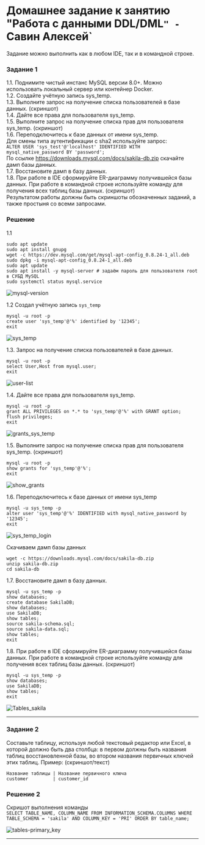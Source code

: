 # Домашнее задание к занятию "Работа с данными DDL/DML`" - `Савин Алексей`  

Задание можно выполнить как в любом IDE, так и в командной строке.  

### Задание 1   
1.1. Поднимите чистый инстанс MySQL версии 8.0+. Можно использовать локальный сервер или контейнер Docker.  
1.2. Создайте учётную запись sys_temp.  
1.3. Выполните запрос на получение списка пользователей в базе данных. (скриншот)  
1.4. Дайте все права для пользователя sys_temp.  
1.5. Выполните запрос на получение списка прав для пользователя sys_temp. (скриншот)  
1.6. Переподключитесь к базе данных от имени sys_temp.  
Для смены типа аутентификации с sha2 используйте запрос:  
`ALTER USER 'sys_test'@'localhost' IDENTIFIED WITH mysql_native_password BY 'password';`  
По ссылке https://downloads.mysql.com/docs/sakila-db.zip скачайте дамп базы данных.  
1.7. Восстановите дамп в базу данных.  
1.8. При работе в IDE сформируйте ER-диаграмму получившейся базы данных. При работе в командной строке используйте команду для получения всех таблиц базы данных. (скриншот)  
Результатом работы должны быть скриншоты обозначенных заданий, а также простыня со всеми запросами.  

### Решение
1.1
```
sudo apt update
sudo apt install gnupg
wget -c https://dev.mysql.com/get/mysql-apt-config_0.8.24-1_all.deb
sudo dpkg -i mysql-apt-config_0.8.24-1_all.deb
sudo apt update
sudo apt install -y mysql-server # задаём пароль для пользователя root в СУБД MySQL
sudo systemctl status mysql.service
```
![mysql-version](https://github.com/AI-Savin/12_02_DDL_DML/blob/main/img/mysql-version.png)   

1.2 Создал учётную запись `sys_temp`  

```
mysql -u root -p 
create user 'sys_temp'@'%' identified by '12345';
exit
```
![sys_temp](https://github.com/AI-Savin/12_02_DDL_DML/blob/main/img/sys_temp.png)  

1.3. Запрос на получение списка пользователей в базе данных.  

```
mysql -u root -p 
select User,Host from mysql.user;
exit
```
![user-list](https://github.com/AI-Savin/12_02_DDL_DML/blob/main/img/user_list.png)  

1.4. Дайте все права для пользователя sys_temp.  

```
mysql -u root -p 
grant ALL PRIVILEGES on *.* to 'sys_temp'@'%' with GRANT option;
flush privileges;
exit
```
![grants_sys_temp](https://github.com/AI-Savin/12_02_DDL_DML/blob/main/img/grants_sys_temp.png)

1.5. Выполните запрос на получение списка прав для пользователя sys_temp. (скриншот)  
```
mysql -u root -p 
show grants for 'sys_temp'@'%';
exit
```

![show_grants](https://github.com/AI-Savin/12_02_DDL_DML/blob/main/img/show_grants.png)  

1.6. Переподключитесь к базе данных от имени sys_temp  

```
mysql -u sys_temp -p 
alter user 'sys_temp'@'%' IDENTIFIED with mysql_native_password by '12345';
exit
```

![sys_temp_login](https://github.com/AI-Savin/12_02_DDL_DML/blob/main/img/sys_temp_login.png)  

Cкачиваем дамп базы данных
```
wget -c https://downloads.mysql.com/docs/sakila-db.zip
unzip sakila-db.zip
cd sakila-db
```

1.7. Восстановите дамп в базу данных.  

```
mysql -u sys_temp -p
show databases;
create database SakilaDB;
show databases;
use SakilaDB;
show tables;
source sakila-schema.sql;
source sakila-data.sql;
show tables;
exit
```

1.8. При работе в IDE сформируйте ER-диаграмму получившейся базы данных. При работе в командной строке используйте команду для получения всех таблиц базы данных. (скриншот)  

```
mysql -u sys_temp -p
show databases;
use SakilaDB;
show tables;
exit
```
![Tables_sakila](https://github.com/AI-Savin/12_02_DDL_DML/blob/main/img/Tables_sakila.png)  

---

### Задание 2  

Составьте таблицу, используя любой текстовый редактор или Excel, в которой должно быть два столбца: в первом должны быть названия таблиц восстановленной базы, во втором названия первичных ключей этих таблиц. Пример: (скриншот/текст)  
```
Название таблицы | Название первичного ключа
customer         | customer_id
```

### Решение 2

Скришот выполнения команды  
`SELECT TABLE_NAME, COLUMN_NAME FROM INFORMATION_SCHEMA.COLUMNS WHERE TABLE_SCHEMA = 'sakila' AND COLUMN_KEY = 'PRI' ORDER BY table_name;`  

![tables-primary_key](https://github.com/AI-Savin/12_02_DDL_DML/blob/main/img/tables-primary%20key.png) 

---
